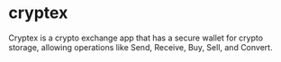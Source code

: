 # cryptex
Cryptex is a crypto exchange app that has a secure wallet for crypto storage, 
allowing operations like Send, Receive, Buy, Sell, and Convert.
